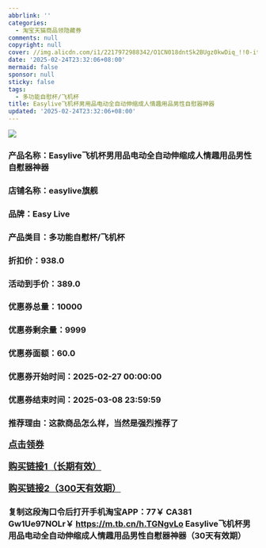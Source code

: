 ```yaml
---
abbrlink: ''
categories:
  - 淘宝天猫商品领隐藏券
comments: null
copyright: null
cover: //img.alicdn.com/i1/2217972988342/O1CN018dntSk2BUgz0kwDiq_!!0-item_pic.jpg
date: '2025-02-24T23:32:06+08:00'
mermaid: false
sponsor: null
sticky: false
tags:
  - 多功能自慰杯/飞机杯
title: Easylive飞机杯男用品电动全自动伸缩成人情趣用品男性自慰器神器
updated: '2025-02-24T23:32:06+08:00'
--- 
```


![](//img.alicdn.com/i1/2217972988342/O1CN018dntSk2BUgz0kwDiq_!!0-item_pic.jpg)

### 产品名称：Easylive飞机杯男用品电动全自动伸缩成人情趣用品男性自慰器神器
### 店铺名称：easylive旗舰
### 品牌：Easy Live
### 产品类目：多功能自慰杯/飞机杯
### 折扣价：938.0
### 活动到手价：389.0
### 优惠券总量：10000
### 优惠券剩余量：9999
### 优惠券面额：60.0
### 优惠券开始时间：2025-02-27 00:00:00	
### 优惠券结束时间：2025-03-08 23:59:59	
### 推荐理由：这款商品怎么样，当然是强烈推荐了

<p style="font-size: 18px; font-weight: bold;">
  <a href="https://uland.taobao.com/coupon/edetail?e=zpjTS6rnGeylhHvvyUNXZfh8CuWt5YH5OVuOuRD5gLJMmdsrkidbOUV9IBA4kmjLvLIWtjF9uupLDYSNMvanCPdiP5cPZx%2Br5ktFoEuwjY5gkABk1GuQ14ZAdXkPQLLmCamHPGJ%2F9q%2F0TcIixZTmmAcY88rbnPan2cFY6qAkBQtBJFJ%2BvjUN8hSPFAYejNptTk%2Bpvh3Yh41Pc39vTzcAEdG%2BGKMwuFyvaDx4bJh%2FRqz63CJspjYZaskwIZqZ4SaN2e5vtDmAkbupH29grzVPRre2RAaBFp%2BazgpzrR1xt%2BFqfBBai8WgV4haoyw4w5GPlWR%2FeghaMtlVbrKqp4Yn8g%3D%3D&traceId=216624f717406354773041765d1300&union_lens=lensId%3AOPT%401740635482%400b5201c3_0d9f_19545f5a7bb_6562%4001%40eyJmbG9vcklkIjo3MzM1NH0ie" target="_blank">点击领券</a>
</p>
<p style="font-size: 18px; font-weight: bold;">
  <a href="https://s.click.taobao.com/t?e=m%3D2%26s%3DgaDu0gCP9Ttw4vFB6t2Z2ueEDrYVVa64K7Vc7tFgwiHjf2vlNIV67pNS5Qpp3aDuc4zWPc6e8233ID%2FV1RqsF4wnCJeELi4I%2FIEn%2BS1IjHAB0ghlTd7WlZVm%2FOAUUFw71qrpxiwMoCNxc1AtbZGVS3hqLfFbitzzgkilDWqEyLjNEPXytV9ALtCLThlbPuuZLb93Df8fOzgurQp9a%2BscLXexUwyNKtMbJ0JNdmmgQOnlJsnFifVfj7%2BzK7yyl52UZDn%2F9NGSufGjO9AJYjY8CXJ%2BwEVkOqHFw35d3mdBcUnw7%2BDRrxyQhWyQXcCgqLpl" target="_blank">购买链接1（长期有效）</a>
</p>
<p style="font-size: 18px; font-weight: bold;">
  <a href="https://s.click.taobao.com/8rqZtYs" target="_blank">购买链接2（300天有效期）</a>
</p>

### 复制这段淘口令后打开手机淘宝APP：77￥ CA381 Gw1Ue97NOLr￥ https://m.tb.cn/h.TGNgvLo  Easylive飞机杯男用品电动全自动伸缩成人情趣用品男性自慰器神器（30天有效期）
